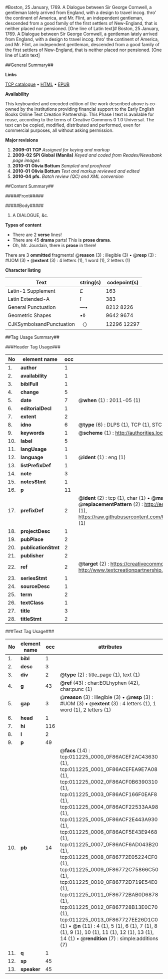 #Boston, 25 January, 1769. A Dialogue between Sir George Cornwell, a gentleman lately arrived from England, with a design to travel incog. thro' the continent of America, and Mr. Flint, an independent gentleman, descended from a good family of the first settlers of New-England, that is neither placed nor pensioned. [One line of Latin text]#
Boston, 25 January, 1769. A Dialogue between Sir George Cornwell, a gentleman lately arrived from England, with a design to travel incog. thro' the continent of America, and Mr. Flint, an independent gentleman, descended from a good family of the first settlers of New-England, that is neither placed nor pensioned. [One line of Latin text]

##General Summary##

**Links**

[TCP catalogue](http://www.ota.ox.ac.uk/tcp/)  • 
[HTML](http://tei.it.ox.ac.uk/tcp/Texts-HTML/free/N08/N08784.html)  • 
[EPUB](http://tei.it.ox.ac.uk/tcp/Texts-EPUB/free/N08/N08784.epub)

**Availability**

This keyboarded and encoded edition of the
	       work described above is co-owned by the institutions
	       providing financial support to the Early English Books
	       Online Text Creation Partnership. This Phase I text is
	       available for reuse, according to the terms of Creative
	       Commons 0 1.0 Universal. The text can be copied,
	       modified, distributed and performed, even for
	       commercial purposes, all without asking permission.

**Major revisions**

1. __2009-01__ __TCP__ *Assigned for keying and markup*
1. __2009-02__ __SPi Global (Manila)__ *Keyed and coded from Readex/Newsbank page images*
1. __2010-01__ __Olivia Bottum__ *Sampled and proofread*
1. __2010-01__ __Olivia Bottum__ *Text and markup reviewed and edited*
1. __2010-04__ __pfs.__ *Batch review (QC) and XML conversion*

##Content Summary##

#####Front#####

#####Body#####

1. A DIALOGUE, &c.

**Types of content**

  * There are 2 **verse** lines!
  * There are 45 **drama** parts! This is **prose drama**.
  * Oh, Mr. Jourdain, there is **prose** in there!

There are 3 **ommitted** fragments! 
 @__reason__ (3) : illegible (3)  •  @__resp__ (3) : #UOM (3)  •  @__extent__ (3) : 4 letters (1), 1 word (1), 2 letters (1)

**Character listing**


|Text|string(s)|codepoint(s)|
|---|---|---|
|Latin-1 Supplement|£|163|
|Latin Extended-A|ſ|383|
|General Punctuation|—•|8212 8226|
|Geometric Shapes|▪◊|9642 9674|
|CJKSymbolsandPunctuation|〈〉|12296 12297|

##Tag Usage Summary##

###Header Tag Usage###

|No|element name|occ|attributes|
|---|---|---|---|
|1.|__author__|1||
|2.|__availability__|1||
|3.|__biblFull__|1||
|4.|__change__|5||
|5.|__date__|7| @__when__ (1) : 2011-05 (1)|
|6.|__editorialDecl__|1||
|7.|__extent__|2||
|8.|__idno__|6| @__type__ (6) : DLPS (1), TCP (1), STC (1), NOTIS (1), IMAGE-SET (1), EVANS-CITATION (1)|
|9.|__keywords__|1| @__scheme__ (1) : http://authorities.loc.gov/ (1)|
|10.|__label__|5||
|11.|__langUsage__|1||
|12.|__language__|1| @__ident__ (1) : eng (1)|
|13.|__listPrefixDef__|1||
|14.|__note__|3||
|15.|__notesStmt__|1||
|16.|__p__|11||
|17.|__prefixDef__|2| @__ident__ (2) : tcp (1), char (1)  •  @__matchPattern__ (2) : ([0-9\-]+):([0-9IVX]+) (1), (.+) (1)  •  @__replacementPattern__ (2) : http://eebo.chadwyck.com/downloadtiff?vid=$1&page=$2 (1), https://raw.githubusercontent.com/textcreationpartnership/Texts/master/tcpchars.xml#$1 (1)|
|18.|__projectDesc__|1||
|19.|__pubPlace__|2||
|20.|__publicationStmt__|2||
|21.|__publisher__|2||
|22.|__ref__|2| @__target__ (2) : https://creativecommons.org/publicdomain/zero/1.0/ (1), http://www.textcreationpartnership.org/docs/. (1)|
|23.|__seriesStmt__|1||
|24.|__sourceDesc__|1||
|25.|__term__|2||
|26.|__textClass__|1||
|27.|__title__|3||
|28.|__titleStmt__|2||


###Text Tag Usage###

|No|element name|occ|attributes|
|---|---|---|---|
|1.|__bibl__|1||
|2.|__desc__|3||
|3.|__div__|2| @__type__ (2) : title_page (1), text (1)|
|4.|__g__|43| @__ref__ (43) : char:EOLhyphen (42), char:punc (1)|
|5.|__gap__|3| @__reason__ (3) : illegible (3)  •  @__resp__ (3) : #UOM (3)  •  @__extent__ (3) : 4 letters (1), 1 word (1), 2 letters (1)|
|6.|__head__|1||
|7.|__hi__|116||
|8.|__l__|2||
|9.|__p__|49||
|10.|__pb__|14| @__facs__ (14) : tcp:011225_0000_0F86ACEF2AC43630 (1), tcp:011225_0001_0F86ACEFEA9E7A08 (1), tcp:011225_0002_0F86ACF0B6390310 (1), tcp:011225_0003_0F86ACF166F0EAF8 (1), tcp:011225_0004_0F86ACF22533AA98 (1), tcp:011225_0005_0F86ACF2E443A930 (1), tcp:011225_0006_0F86ACF5E43E9468 (1), tcp:011225_0007_0F86ACF6AD043B20 (1), tcp:011225_0008_0F86772E05224CF0 (1), tcp:011225_0009_0F86772C75866C50 (1), tcp:011225_0010_0F86772D719E54E0 (1), tcp:011225_0011_0F86772BAB0D6878 (1), tcp:011225_0012_0F867728B13E0C70 (1), tcp:011225_0013_0F867727EE26D1C0 (1)  •  @__n__ (11) : 4 (1), 5 (1), 6 (1), 7 (1), 8 (1), 9 (1), 10 (1), 11 (1), 12 (1), 13 (1), 14 (1)  •  @__rendition__ (7) : simple:additions (7)|
|11.|__q__|1||
|12.|__sp__|45||
|13.|__speaker__|45||

